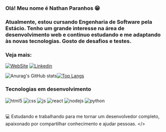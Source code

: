 ### Olá! Meu nome é Nathan Paranhos 😁

### Atualmente, estou cursando Engenharia de Software pela Estácio. Tenho um grande interesse na área de desenvolvimento web e continuo estudando e me adaptando às novas tecnologias. Gosto de desafios e testes.

### Veja mais:


[![WebSite](https://img.shields.io/badge/website-000000?style=for-the-badge&logo=About.me&logoColor=white)](https://portifolio-np.netlify.app/) [![Linkedin](https://img.shields.io/badge/LinkedIn-0077B5?style=for-the-badge&logo=linkedin&logoColor=white)](https://www.linkedin.com/in/nathan-paranhos-55807831a/)

![Anurag's GitHub stats](https://github-readme-stats.vercel.app/api?username=nathan-paranhos&show_icons=true&theme=dark)[![Top Langs](https://github-readme-stats.vercel.app/api/top-langs/?username=nathan-paranhos&layout=pie)](https://github.com/anuraghazra/github-readme-stats)


### Tecnologias em desenvolvimento 
<div style="display: inline_block">
  <img align="center" alt="html5" src="https://img.shields.io/badge/HTML5-E34F26?style=for-the-badge&logo=html5&logoColor=white" />
  <img align="center" alt="css" src="https://img.shields.io/badge/CSS3-1572B6?style=for-the-badge&logo=css3&logoColor=white" />
  <img align="center" alt="js" src="https://img.shields.io/badge/JavaScript-F7DF1E?style=for-the-badge&logo=javascript&logoColor=black" />
  <img align="center" alt="react" src="https://img.shields.io/badge/React-20232A?style=for-the-badge&logo=react&logoColor=61DAFB" />
  <img align="center" alt="nodejs" src="https://img.shields.io/badge/Node.js-43853D?style=for-the-badge&logo=node.js&logoColor=white" />
  <img align="center" alt="python" src="https://img.shields.io/badge/Python-14354C?style=for-the-badge&logo=python&logoColor=white" />
</div><br/>

💻 Estudando e trabalhando para me tornar um desenvolvedor completo, apaixonado por compartilhar conhecimento e ajudar pessoas. </>
